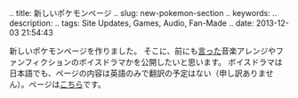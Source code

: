 .. title: 新しいポケモンページ
.. slug: new-pokemon-section
.. keywords: 
.. description: 
.. tags: Site Updates, Games, Audio, Fan-Made
.. date: 2013-12-03 21:54:43

新しいポケモンページを作りました。
そこに、前にも[言った](/ja/blog/twitter-and-updates)音楽アレンジやファンフィクションのボイスドラマかを公開したいと思います。
ボイスドラマは日本語でも、ページの内容は英語のみで翻訳の予定はない（申し訳ありません）。ページは[こちら][pkm]です。

[pkm]: /en/pokemon
